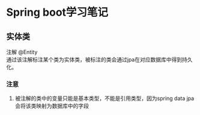 # Spring boot学习笔记

## 实体类
注解 @Entity  
通过该注解标注某个类为实体类，被标注的类会通过jpa在对应数据库中得到持久化。  
### 注意
1. 被注解的类中的变量只能是基本类型，不能是引用类型，因为spring data jpa会将该类映射为数据库中的字段
